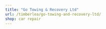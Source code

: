 ```yaml
---
title: "Go Towing & Recovery Ltd"
url: /timberlea/go-towing-and-recovery-ltd/
shop: car repair
---
```

